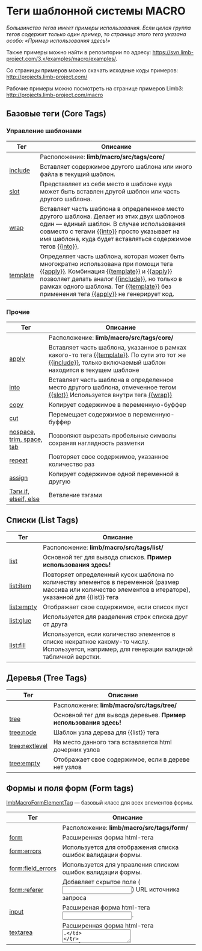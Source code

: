 # Теги шаблонной системы MACRO
*Большинство тегов имеет примеры использования. Если целая группа тегов содержит только один пример, то страница этого тега указана особо: «Пример использования здесь!»*

Также примеры можно найти в репозитории по адресу: https://svn.limb-project.com/3.x/examples/macro/examples/.

Со страницы примеров можно скачать исходные коды примеров: http://projects.limb-project.com/

Рабочие примеры можно посмотреть на странице примеров Limb3: http://projects.limb-project.com/macro

## Базовые теги (Core Tags)
### Управление шаблонами
Тег | Описание
----|---------
| |Расположение: **limb/macro/src/tags/core/**
[include](./tags/core_tags/include_tag.md) | Вставляет содержимое другого шаблона или иного файла в текущий шаблон.
[slot](./tags/core_tags/slot_tag.md) | Представляет из себя место в шаблоне куда может быть вставлен другой шаблон или часть другого шаблона.
[wrap](./tags/core_tags/wrap_tag.md) | Вставляет часть шаблона в определенное место другого шаблона. Делает из этих двух шаблонов один — единый шаблон. В случае использования совместо с тегами [{{into}}](./tags/core_tags/into_tag.md) просто указывает на имя шаблона, куда будет вставляться содержимое тегов [{{into}}](./tags/core_tags/into_tag.md).
[template](./tags/core_tags/template_tag.md) | Определяет часть шаблона, которая может быть многократно использована при помощи тега [{{apply}}](./tags/core_tags/apply_tag.md). Комбинация [{{template}}](./tags/core_tags/template_tag.md) и [{{apply}}](./tags/core_tags/apply_tag.md) позволяет делать аналог [{{include}}](./tags/core_tags/include_tag.md), но только в рамках одного шаблона. Тег [{{template}}](./tags/core_tags/template_tag.md) без применения тега [{{apply}}](./tags/core_tags/apply_tag.md) не генерирует код.

### Прочие
Тег | Описание
----|---------
| |Расположение: **limb/macro/src/tags/core/**
[apply](./tags/core_tags/apply_tag.md) | Вставляет часть шаблона, указанное в рамках какого-то тега [{{template}}](./tags/core_tags/template_tag.md). По сути это тот же [{{include}}](./tags/core_tags/include_tag.md), только включаемый шаблон находится в текущем шаблоне
[into](./tags/core_tags/into_tag.md) | Вставляет часть шаблона в определенное место другого шаблона, отмеченное тегом [{{slot}}](./tags/core_tags/slot_tag.md) Используется внутри тега [{{wrap}}](./tags/core_tags/wrap_tag.md)
[copy](https://github.com/limb-php-framework/limb/blob/Limb2010.1/macro/tests/cases/tags/core/lmbMacroCopyAndCutTagsTest.class.php#L12) | Копирует содержимое в переменную-буффер
[cut](https://github.com/limb-php-framework/limb/blob/Limb2010.1/macro/tests/cases/tags/core/lmbMacroCopyAndCutTagsTest.class.php#L21)  | Перемещает содержимое в переменную-буффер
[nospace, trim, space, tab](https://github.com/limb-php-framework/limb/blob/Limb2010.1/macro/tests/cases/tags/core/lmbMacroNospaceTagTest.class.php#L11)	| Позволяют вырезать пробельные символы сохраняя наглядность разметки
[repeat](https://github.com/limb-php-framework/limb/blob/Limb2010.1/macro/tests/cases/tags/core/lmbMacroRepeatTagTest.class.php#L1) | Повторяет свое содержимое, указанное количество раз
[assign](https://github.com/limb-php-framework/limb/blob/Limb2010.1/macro/tests/cases/tags/core/lmbMacroAssignTagTest.class.php#L1) | Копирует содержимое одной переменной в другую
[Тэги if, elseif, else](https://github.com/limb-php-framework/limb/blob/Limb2010.1/macro/tests/cases/tags/core/lmbMacroIfAndElseIfAndElseTagsTest.class.php#L1)	| Ветвление тэгами

## Списки (List Tags)
Тег | Описание
----|---------
| |Расположение: **limb/macro/src/tags/list/**
[list](./tags/list_tags/list_tag.md) | Основной тег для вывода списков. **Пример использования здесь!**	
[list:item](./tags/list_tags/list_item_tag.md) | Повторяет определенный кусок шаблона по количеству элементов в переменной (размер массива или количество элементов в итераторе), указанной для {{list}} тега	
[list:empty](./tags/list_tags/list_empty_tag.md) | Отображает свое содержимое, если список пуст	
[list:glue](./tags/list_tags/list_glue_tag.md)	| Используется для разделения строк списка друг от друга	
[list:fill](./tags/list_tags/list_fill_tag.md)	| Используется, если количество элементов в списке некратное какому-то числу. Используется, например, для генерации валидной табличной верстки.

## Деревья (Tree Tags)
Тег | Описание
----|---------
| |Расположение: **limb/macro/src/tags/tree/**
[tree](./tags/tree_tags/tree_tag.md) | Основной тег для вывода деревьев. **Пример использования здесь!**	
[tree:node](./tags/tree_tags/tree_node_tag.md)	| Шаблон узла дерева для {{list}} тега	
[tree:nextlevel](./tags/tree_tags/tree_nextlevel_tag.md) | На место данного тэга вставляется html дочерних узлов	
[tree:empty](./tags/tree_tags/tree_empty_tag.md)  | Отображает свое содержимое, если в дереве нет узлов

## Формы и поля форм (Form tags) 
[lmbMacroFormElementTag](./tags/form_tags/lmb_macro_form_element_tag.md) — базовый класс для всех элементов формы.

Тег | Описание
----|---------
| |Расположение: **limb/macro/src/tags/form/**
[form](./tags/form_tags/form_tag.md) | Расширенная форма html-тега <form>	
[form:errors](./tags/form_tags/form_errors_tag.md) | Используется для отображения списка ошибок валидации формы.	
[form:field_errors](./tags/form_tags/form_errors_tag.md) | Используется для управления списком ошибок валидации формы.	
[form:referer](./tags/form_tags/form_referer.md) | Добавляет скрытое поле (<input type=«hidden»>) URL источника запроса	
[input](./tags/form_tags/input_tag.md)	| Расширеная форма html-тега <input>.	
[textarea](./tags/form_tags/text_area_tag.md) | Расширенная форма html-тега <textarea>.	
[label](./tags/form_tags/label_tag.md)	| Расширенная форма тега <label>.	
[js_checkbox](./tags/form_tags/js_checkbox_tag.md) | Вставляет DHML checkbox, а также hidden поле, которое всегда возвращает какое-либо значение ('0' или '1').	
[select](./tags/form_tags/select_tag.md) | Расширенная форма html-тега <select>.	
[option](./tags/form_tags/option_tag.md) | Тег опции выбора для тега {{select}}.	
[select_options_export](./tags/form_tags/select_options_export_tag.md)	| Позволяет преобразовывать контейнеры данных в виде итераторов или обычные массивы в такую форму, которая понятна тегу {{select}} для построения списка тегов <option>.

## Пейджинация (теги для разбиения большого набора данных на страницы)
Тег | Описание
----|---------
| |Расположение: **limb/macro/src/tags/pager/**
[pager](./tags/pager_tags/pager_tag.md) | Основной тег для лимитирования итератора и вывода списка страниц. **Пример использования здесь!**	
[paginate](./tags/pager_tags/paginate_tag.md) | Позволяет связывать pager со списком прямо в шаблоне.	
[Теги pager:prev, pager:first, pager:next, pager:last](./tags/pager_tags/pager_frontier_tag.md) | |Позволяет вывести ссылку на предыдущую, первую, следующую и последнуюю страницы списка страниц.	
[Теги pager:prev:disabled, pager:first:disabled, pager:next:disabled, pager:last:disabled](./tags/pager_tags/pager_disabled_frontier_tag.md) | Позволяет вывести какой-либо текст если переход на соответствующую страницу невозможен. **Пример использования здесь!**	
[pager:list](./tags/pager_tags/pager_list_tag.md) | Выводит список страниц.	
[pager:number](./tags/pager_tags/pager_number_tag.md) | Позволяет вывести ссылку на страницу списка страниц.	
[pager:current](./tags/pager_tags/pager_current_tag.md)	| Позволяет вывести ссылку на текущую страницу	
[pager:separator](./tags/pager_tags/pager_separator_tag.md)	| Выводит разделитель между страницами списка страниц.	
[pager:section](./tags/pager_tags/pager_section_tag.md)	| Позволяет вывести ссылку на группу страниц списка страниц.	
[pager:elipses](./tags/pager_tags/pager_elipses_tag.md)	| Позволяет вывести разделитель между группами ссылок на страницы в начале списка страниц, в середине и в конце pager-а.

## Ссылки
Тег | Описание
----|---------
| |Расположение: **limb/web_app/src/macro/**
[route_url](./tags/lmb_request_tags/lmb_route_url_tag.md) | Формирует и выводит путь (URL), составленный при помощи при помощи класса [lmbRoutes](../../../../web_app/docs/ru/web_app/lmb_routes.md).

## Интернационализация (пакет I18N)
Тег | Описание
----|---------
| |Расположение: **limb/i18n/src/macro/**
[i18n](./tags/i18n_tags/lmbi18n_tag.md) | Переводит строку текста при помощи функции lmb_i18n.

## Календарь (пакет CALENDAR)
Тег | Описание
----|---------
| |Расположение: **limb/calendar/src/macro/**
[date3select](./tags/calendar_tags/date3select.md) | Выводит 3 выпадающих списка
[datetime](./tags/calendar_tags/datetime.md) | Выводит JavaScript-календарь

## WYSIWYG (пакет WYSIWYG)
Тег | Описание
----|---------
| |Расположение: **limb/wysiwyg/src/macro/**
[wysiwyg](./tags/wysiwyg_tags/lmb_wysiwyg_tag.md) | Отображает wysiwyg-редактор

## Кеширование (пакет CACHE2)
Тег | Описание
----|---------
| |Расположение: **limb/cache2/src/macro/**
[cache](./tags/cache2_tags/cache_tag.md) | Частичное кеширование страницы

## Права доступа (пакет ACL)
Тег | Описание
----|---------
| |Расположение: **limb/acl/src/macro/**
[allowed](./tags/acl_tags/allowed_tag.md) | Проверка доступа
